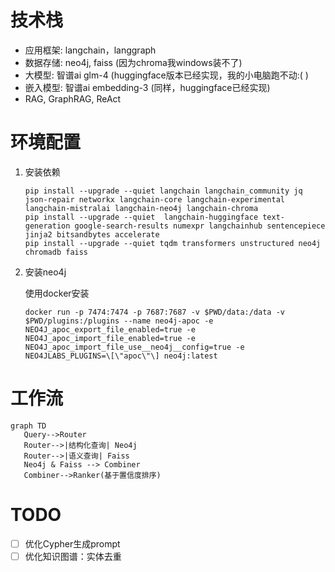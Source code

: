 # 技术栈
- 应用框架: langchain，langgraph
- 数据存储: neo4j, faiss (因为chroma我windows装不了)
- 大模型: 智谱ai glm-4 (huggingface版本已经实现，我的小电脑跑不动:( )
- 嵌入模型: 智谱ai embedding-3 (同样，huggingface已经实现)
- RAG, GraphRAG, ReAct

# 环境配置
1. 安装依赖
    ```commandline
    pip install --upgrade --quiet langchain langchain_community jq json-repair networkx langchain-core langchain-experimental langchain-mistralai langchain-neo4j langchain-chroma
    pip install --upgrade --quiet  langchain-huggingface text-generation google-search-results numexpr langchainhub sentencepiece jinja2 bitsandbytes accelerate
    pip install --upgrade --quiet tqdm transformers unstructured neo4j chromadb faiss
    ```

2. 安装neo4j

    使用docker安装
    ```commandline
    docker run -p 7474:7474 -p 7687:7687 -v $PWD/data:/data -v $PWD/plugins:/plugins --name neo4j-apoc -e NEO4J_apoc_export_file_enabled=true -e NEO4J_apoc_import_file_enabled=true -e NEO4J_apoc_import_file_use__neo4j__config=true -e NEO4JLABS_PLUGINS=\[\"apoc\"\] neo4j:latest
    ```

# 工作流
```mermaid
graph TD
   Query-->Router
   Router-->|结构化查询| Neo4j
   Router-->|语义查询| Faiss
   Neo4j & Faiss --> Combiner
   Combiner-->Ranker(基于置信度排序)
```

# TODO
- [ ] 优化Cypher生成prompt
- [ ] 优化知识图谱：实体去重
